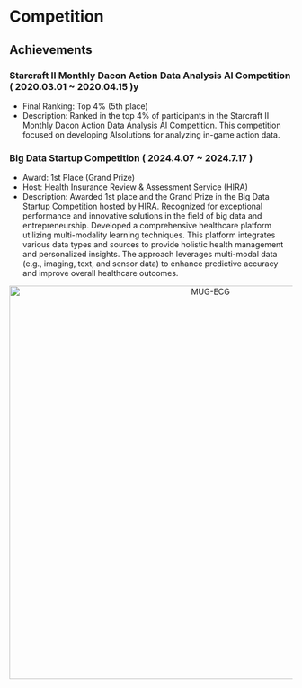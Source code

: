 # Competition

## Achievements

### Starcraft II Monthly Dacon Action Data Analysis AI Competition ( 2020.03.01 ~ 2020.04.15 )y

- Final Ranking: Top 4% (5th place) 
- Description: Ranked in the top 4% of participants in the Starcraft II Monthly Dacon Action Data Analysis AI Competition. This competition focused on developing AIsolutions for analyzing in-game action data.

### Big Data Startup Competition ( 2024.4.07 ~ 2024.7.17 )

- Award: 1st Place (Grand Prize)
- Host: Health Insurance Review & Assessment Service (HIRA)
- Description: Awarded 1st place and the Grand Prize in the Big Data Startup Competition hosted by HIRA. Recognized for exceptional performance and innovative solutions in the field of big data and entrepreneurship. Developed a comprehensive healthcare platform utilizing multi-modality learning techniques. This platform integrates various data types and sources to provide holistic health management and personalized insights. The approach leverages multi-modal data (e.g., imaging, text, and sensor data) to enhance predictive accuracy and improve overall healthcare outcomes.
  

<p align="center">
  <img src="https://github.com/user-attachments/assets/9e028b01-8b7c-48ec-840a-2e1faafedae6" alt="MUG-ECG" width="700"/>
</p>

